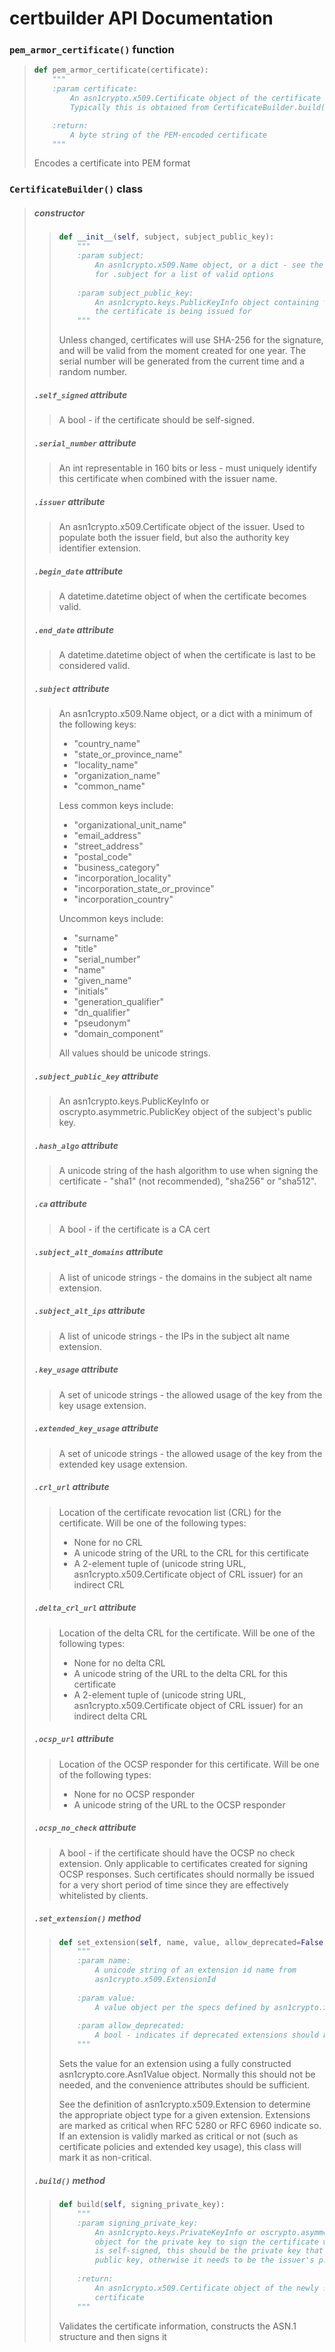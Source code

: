 # certbuilder API Documentation

### `pem_armor_certificate()` function

> ```python
> def pem_armor_certificate(certificate):
>     """
>     :param certificate:
>         An asn1crypto.x509.Certificate object of the certificate to armor.
>         Typically this is obtained from CertificateBuilder.build().
>
>     :return:
>         A byte string of the PEM-encoded certificate
>     """
> ```
>
> Encodes a certificate into PEM format

### `CertificateBuilder()` class

> ##### constructor
>
> > ```python
> > def __init__(self, subject, subject_public_key):
> >     """
> >     :param subject:
> >         An asn1crypto.x509.Name object, or a dict - see the docstring
> >         for .subject for a list of valid options
> >     
> >     :param subject_public_key:
> >         An asn1crypto.keys.PublicKeyInfo object containing the public key
> >         the certificate is being issued for
> >     """
> > ```
> >
> > Unless changed, certificates will use SHA-256 for the signature,
> > and will be valid from the moment created for one year. The serial
> > number will be generated from the current time and a random number.
>
> ##### `.self_signed` attribute
>
> > A bool - if the certificate should be self-signed.
>
> ##### `.serial_number` attribute
>
> > An int representable in 160 bits or less - must uniquely identify
> > this certificate when combined with the issuer name.
>
> ##### `.issuer` attribute
>
> > An asn1crypto.x509.Certificate object of the issuer. Used to populate
> > both the issuer field, but also the authority key identifier extension.
>
> ##### `.begin_date` attribute
>
> > A datetime.datetime object of when the certificate becomes valid.
>
> ##### `.end_date` attribute
>
> > A datetime.datetime object of when the certificate is last to be
> > considered valid.
>
> ##### `.subject` attribute
>
> > An asn1crypto.x509.Name object, or a dict with a minimum of the
> > following keys:
> > 
> >  - "country_name"
> >  - "state_or_province_name"
> >  - "locality_name"
> >  - "organization_name"
> >  - "common_name"
> > 
> > Less common keys include:
> > 
> >  - "organizational_unit_name"
> >  - "email_address"
> >  - "street_address"
> >  - "postal_code"
> >  - "business_category"
> >  - "incorporation_locality"
> >  - "incorporation_state_or_province"
> >  - "incorporation_country"
> > 
> > Uncommon keys include:
> > 
> >  - "surname"
> >  - "title"
> >  - "serial_number"
> >  - "name"
> >  - "given_name"
> >  - "initials"
> >  - "generation_qualifier"
> >  - "dn_qualifier"
> >  - "pseudonym"
> >  - "domain_component"
> > 
> > All values should be unicode strings.
>
> ##### `.subject_public_key` attribute
>
> > An asn1crypto.keys.PublicKeyInfo or oscrypto.asymmetric.PublicKey
> > object of the subject's public key.
>
> ##### `.hash_algo` attribute
>
> > A unicode string of the hash algorithm to use when signing the
> > certificate - "sha1" (not recommended), "sha256" or "sha512".
>
> ##### `.ca` attribute
>
> > A bool - if the certificate is a CA cert
>
> ##### `.subject_alt_domains` attribute
>
> > A list of unicode strings - the domains in the subject alt name
> > extension.
>
> ##### `.subject_alt_ips` attribute
>
> > A list of unicode strings - the IPs in the subject alt name extension.
>
> ##### `.key_usage` attribute
>
> > A set of unicode strings - the allowed usage of the key from the key
> > usage extension.
>
> ##### `.extended_key_usage` attribute
>
> > A set of unicode strings - the allowed usage of the key from the
> > extended key usage extension.
>
> ##### `.crl_url` attribute
>
> > Location of the certificate revocation list (CRL) for the certificate.
> > Will be one of the following types:
> > 
> >  - None for no CRL
> >  - A unicode string of the URL to the CRL for this certificate
> >  - A 2-element tuple of (unicode string URL,
> >    asn1crypto.x509.Certificate object of CRL issuer) for an indirect
> >    CRL
>
> ##### `.delta_crl_url` attribute
>
> > Location of the delta CRL for the certificate. Will be one of the
> > following types:
> > 
> >  - None for no delta CRL
> >  - A unicode string of the URL to the delta CRL for this certificate
> >  - A 2-element tuple of (unicode string URL,
> >    asn1crypto.x509.Certificate object of CRL issuer) for an indirect
> >    delta CRL
>
> ##### `.ocsp_url` attribute
>
> > Location of the OCSP responder for this certificate. Will be one of the
> > following types:
> > 
> >  - None for no OCSP responder
> >  - A unicode string of the URL to the OCSP responder
>
> ##### `.ocsp_no_check` attribute
>
> > A bool - if the certificate should have the OCSP no check extension.
> > Only applicable to certificates created for signing OCSP responses.
> > Such certificates should normally be issued for a very short period of
> > time since they are effectively whitelisted by clients.
>
> ##### `.set_extension()` method
>
> > ```python
> > def set_extension(self, name, value, allow_deprecated=False):
> >     """
> >     :param name:
> >         A unicode string of an extension id name from
> >         asn1crypto.x509.ExtensionId
> >     
> >     :param value:
> >         A value object per the specs defined by asn1crypto.x509.Extension
> >     
> >     :param allow_deprecated:
> >         A bool - indicates if deprecated extensions should be allowed
> >     """
> > ```
> >
> > Sets the value for an extension using a fully constructed
> > asn1crypto.core.Asn1Value object. Normally this should not be needed,
> > and the convenience attributes should be sufficient.
> > 
> > See the definition of asn1crypto.x509.Extension to determine the
> > appropriate object type for a given extension. Extensions are marked
> > as critical when RFC 5280 or RFC 6960 indicate so. If an extension is
> > validly marked as critical or not (such as certificate policies and
> > extended key usage), this class will mark it as non-critical.
>
> ##### `.build()` method
>
> > ```python
> > def build(self, signing_private_key):
> >     """
> >     :param signing_private_key:
> >         An asn1crypto.keys.PrivateKeyInfo or oscrypto.asymmetric.PrivateKey
> >         object for the private key to sign the certificate with. If the key
> >         is self-signed, this should be the private key that matches the
> >         public key, otherwise it needs to be the issuer's private key.
> >     
> >     :return:
> >         An asn1crypto.x509.Certificate object of the newly signed
> >         certificate
> >     """
> > ```
> >
> > Validates the certificate information, constructs the ASN.1 structure
> > and then signs it
